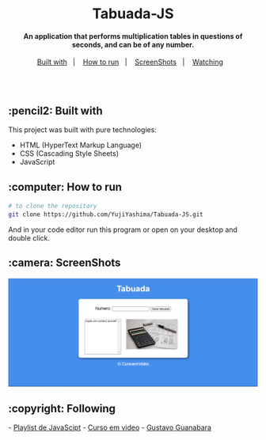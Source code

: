 <h1 align="center" >Tabuada-JS</h1>

<h4 align="center">
  An application that performs multiplication tables in questions of seconds, and can be of any number.
</h4>

<p align="center">
  <a href="#Built with">Built with</a>&nbsp;&nbsp;&nbsp;|&nbsp;&nbsp;&nbsp;
  <a href="#how-to-run">How to run</a>&nbsp;&nbsp;&nbsp;|&nbsp;&nbsp;&nbsp;
  <a href="#Screen">ScreenShots</a>&nbsp;&nbsp;&nbsp;|&nbsp;&nbsp;&nbsp;
  <a href="#TV">Watching</a>&nbsp;&nbsp;&nbsp;
</p>
<br><br>

<h2 id="Built with">:pencil2: Built with</h2>

This project was built with pure technologies:

- HTML (HyperText Markup Language)
- CSS (Cascading Style Sheets)
- JavaScript

<h2 id="how-to-run">:computer: How to run</h2>

```bash
# to clone the repository
git clone https://github.com/YujiYashima/Tabuada-JS.git
```
And in your code editor run this program or open on your desktop and double click.

<h2 id="Screen">:camera: ScreenShots</h2>

<img src="Tabuada 1.PNG">

<h2 id="TV">:copyright: Following</h2>
- <a href="https://www.youtube.com/playlist?list=PLHz_AreHm4dlsK3Nr9GVvXCbpQyHQl1o1">Playlist de JavaScipt</a>
- <a href="https://github.com/cursoemvideo">Curso em video</a>
- <a href="https://github.com/gustavoguanabara">Gustavo Guanabara</a> 
